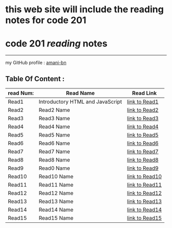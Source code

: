 # this web site will include the reading notes for code 201

# **code 201 *reading* notes**

<hr>

 my  GitHub profile : [ amani-bn  ](https://github.com/amani-bn)


 ## Table Of Content :
|read Num:|Read Name|Read Link                               |
|---------|---------|---------                               |
|Read1    |Introductory HTML and JavaScript|[link to Read1]()|
|Read2     |Read2 Name|[link to Read2]()                      |
|Read3     |Read3 Name|[link to Read3]()                      |
|Read4     |Read4 Name|[link to Read4]()                      |
|Read5     |Read5 Name|[link to Read5]()                      |
|Read6     |Read6 Name|[link to Read6]()                      |
|Read7     |Read7 Name|[link to Read7]()                      |
|Read8     |Read8 Name|[link to Read8]()                      |
|Read9     |Read0 Name|[link to Read9]()                      |
|Read10    |Read10 Name|[link to Read10]()                    |
|Read11    |Read11 Name|[link to Read11]()                    |
|Read12    |Read12 Name|[link to Read12]()                    |
|Read13    |Read13 Name|[link to Read13]()                    |
|Read14    |Read14 Name|[link to Read14]()                    |
|Read15    |Read15 Name|[link to Read15]()                    |
